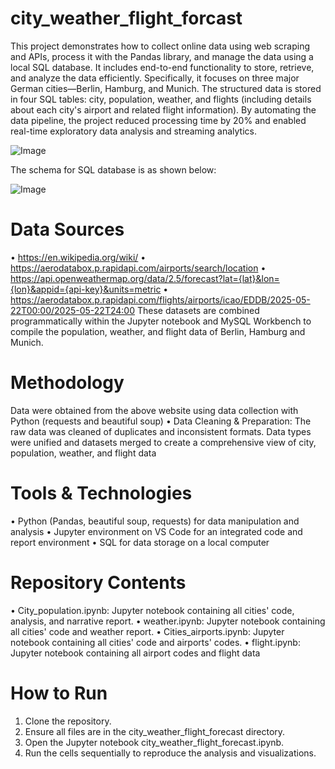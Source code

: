 # city_weather_flight_forcast
This project demonstrates how to collect online data using web scraping and APIs, process it with the Pandas library, and manage the data using a local SQL database. It includes end-to-end functionality to store, retrieve, and analyze the data efficiently.
Specifically, it focuses on three major German cities—Berlin, Hamburg, and Munich. The structured data is stored in four SQL tables: city, population, weather, and flights (including details about each city's airport and related flight information).
By automating the data pipeline, the project reduced processing time by 20% and enabled real-time exploratory data analysis and streaming analytics.

![Image](https://github.com/user-attachments/assets/561a10cb-8a02-4256-862e-6bc235a2cfef)

The schema for SQL database is as shown below:

![Image](https://github.com/user-attachments/assets/2fde209c-96bf-457c-99da-f75f81e7250a)


# Data Sources
•	https://en.wikipedia.org/wiki/
•	https://aerodatabox.p.rapidapi.com/airports/search/location
•	https://api.openweathermap.org/data/2.5/forecast?lat={lat}&lon={lon}&appid={api-key}&units=metric
•	https://aerodatabox.p.rapidapi.com/flights/airports/icao/EDDB/2025-05-22T00:00/2025-05-22T24:00
These datasets are combined programmatically within the Jupyter notebook and MySQL Workbench to compile the population, weather, and flight data of Berlin, Hamburg and Munich.

# Methodology
Data were obtained from the above website using data collection with Python (requests and beautiful soup)
•	Data Cleaning & Preparation: The raw data was cleaned of duplicates and inconsistent formats. Data types were unified and datasets merged to create a comprehensive view of city, population, weather, and flight data 

# Tools & Technologies
•	Python (Pandas, beautiful soup, requests) for data manipulation and analysis
•	Jupyter environment on VS Code for an integrated code and report environment
•	SQL for data storage on a local computer

# Repository Contents
•	City_population.ipynb: Jupyter notebook containing all cities' code, analysis, and narrative report.
•	weather.ipynb: Jupyter notebook containing all cities' code and weather report.
•	Cities_airports.ipynb: Jupyter notebook containing all cities' code and airports' codes.
•	flight.ipynb: Jupyter notebook containing all airport codes and flight data

# How to Run
1.	Clone the repository.
2.	Ensure all files are in the city_weather_flight_forecast directory.
3.	Open the Jupyter notebook city_weather_flight_forecast.ipynb.
4.	Run the cells sequentially to reproduce the analysis and visualizations.
